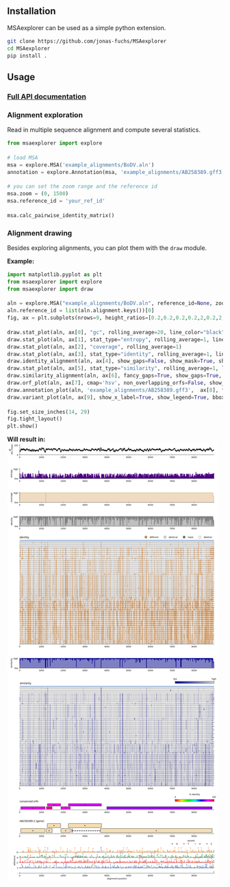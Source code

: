 ## Installation

MSAexplorer can be used as a simple python extension.

```bash
git clone https://github.com/jonas-fuchs/MSAexplorer
cd MSAexplorer
pip install .
```

## Usage
### [Full API documentation](https://jonas-fuchs.github.io/MSAexplorer/)

### Alignment exploration

Read in multiple sequence alignment and compute several statistics.
```python
from msaexplorer import explore

# load MSA
msa = explore.MSA('example_alignments/BoDV.aln')
annotation = explore.Annotation(msa, 'example_alignments/AB258389.gff3')

# you can set the zoom range and the reference id
msa.zoom = (0, 1500)
msa.reference_id = 'your_ref_id'

msa.calc_pairwise_identity_matrix()
```




### Alignment drawing

Besides exploring alignments, you can plot them with the `draw` module.

**Example:**

```python
import matplotlib.pyplot as plt
from msaexplorer import explore
from msaexplorer import draw

aln = explore.MSA("example_alignments/BoDV.aln", reference_id=None, zoom_range=None)
aln.reference_id = list(aln.alignment.keys())[0]
fig, ax = plt.subplots(nrows=9, height_ratios=[0.2,0.2,0.2,0.2,2,0.2,2,0.2,0.5], sharex=False)

draw.stat_plot(aln, ax[0], "gc", rolling_average=20, line_color="black")
draw.stat_plot(aln, ax[1], stat_type="entropy", rolling_average=1, line_color="indigo")
draw.stat_plot(aln, ax[2], "coverage", rolling_average=1)
draw.stat_plot(aln, ax[3], stat_type="identity", rolling_average=1, line_color="grey")
draw.identity_alignment(aln, ax[4], show_gaps=False, show_mask=True, show_mismatches=True, reference_color='lightsteelblue', show_seq_names=False, show_ambiguities=True, fancy_gaps=True, show_x_label=False, show_legend=True, bbox_to_anchor=(1,1.05))
draw.stat_plot(aln, ax[5], stat_type="similarity", rolling_average=1, line_color="darkblue")
draw.similarity_alignment(aln, ax[6], fancy_gaps=True, show_gaps=True, matrix_type='TRANS', show_cbar=True, cbar_fraction=0.02,  show_x_label=False)
draw.orf_plot(aln, ax[7], cmap='hsv', non_overlapping_orfs=False, show_cbar=True, cbar_fraction=0.2, min_length=150)
draw.annotation_plot(aln, 'example_alignments/AB258389.gff3',  ax[8], feature_to_plot='gene', show_x_label=False)
draw.variant_plot(aln, ax[9], show_x_label=True, show_legend=True, bbox_to_anchor=(1,1.35))

fig.set_size_inches(14, 29)
fig.tight_layout()
plt.show()
```

**Will result in:**
![example](../docs/BoDV.png)
